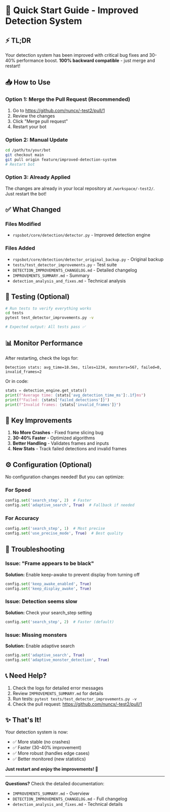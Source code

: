 # 🚀 Quick Start Guide - Improved Detection System

## ⚡ TL;DR

Your detection system has been improved with critical bug fixes and 30-40% performance boost. **100% backward compatible** - just merge and restart!

## 📥 How to Use

### Option 1: Merge the Pull Request (Recommended)
1. Go to https://github.com/nuncx/-test2/pull/1
2. Review the changes
3. Click "Merge pull request"
4. Restart your bot

### Option 2: Manual Update
```bash
cd /path/to/your/bot
git checkout main
git pull origin feature/improved-detection-system
# Restart bot
```

### Option 3: Already Applied
The changes are already in your local repository at `/workspace/-test2/`. Just restart the bot!

## ✅ What Changed

### Files Modified
- `rspsbot/core/detection/detector.py` - Improved detection engine

### Files Added
- `rspsbot/core/detection/detector_original_backup.py` - Original backup
- `tests/test_detector_improvements.py` - Test suite
- `DETECTION_IMPROVEMENTS_CHANGELOG.md` - Detailed changelog
- `IMPROVEMENTS_SUMMARY.md` - Summary
- `detection_analysis_and_fixes.md` - Technical analysis

## 🧪 Testing (Optional)

```bash
# Run tests to verify everything works
cd tests
pytest test_detector_improvements.py -v

# Expected output: All tests pass ✅
```

## 📊 Monitor Performance

After restarting, check the logs for:
```
Detection stats: avg_time=18.5ms, tiles=1234, monsters=567, failed=0, invalid_frames=2
```

Or in code:
```python
stats = detection_engine.get_stats()
print(f"Average time: {stats['avg_detection_time_ms']:.1f}ms")
print(f"Failed: {stats['failed_detections']}")
print(f"Invalid frames: {stats['invalid_frames']}")
```

## 🎯 Key Improvements

1. **No More Crashes** - Fixed frame slicing bug
2. **30-40% Faster** - Optimized algorithms
3. **Better Handling** - Validates frames and inputs
4. **New Stats** - Track failed detections and invalid frames

## ⚙️ Configuration (Optional)

No configuration changes needed! But you can optimize:

### For Speed
```python
config.set('search_step', 2)  # Faster
config.set('adaptive_search', True)  # Fallback if needed
```

### For Accuracy
```python
config.set('search_step', 1)  # Most precise
config.set('use_precise_mode', True)  # Best quality
```

## 🐛 Troubleshooting

### Issue: "Frame appears to be black"
**Solution:** Enable keep-awake to prevent display from turning off
```python
config.set('keep_awake_enabled', True)
config.set('keep_display_awake', True)
```

### Issue: Detection seems slow
**Solution:** Check your search_step setting
```python
config.set('search_step', 2)  # Faster (default)
```

### Issue: Missing monsters
**Solution:** Enable adaptive search
```python
config.set('adaptive_search', True)
config.set('adaptive_monster_detection', True)
```

## 📞 Need Help?

1. Check the logs for detailed error messages
2. Review `IMPROVEMENTS_SUMMARY.md` for details
3. Run tests: `pytest tests/test_detector_improvements.py -v`
4. Check the pull request: https://github.com/nuncx/-test2/pull/1

## ✨ That's It!

Your detection system is now:
- ✅ More stable (no crashes)
- ✅ Faster (30-40% improvement)
- ✅ More robust (handles edge cases)
- ✅ Better monitored (new statistics)

**Just restart and enjoy the improvements! 🎉**

---

**Questions?** Check the detailed documentation:
- `IMPROVEMENTS_SUMMARY.md` - Overview
- `DETECTION_IMPROVEMENTS_CHANGELOG.md` - Full changelog
- `detection_analysis_and_fixes.md` - Technical details